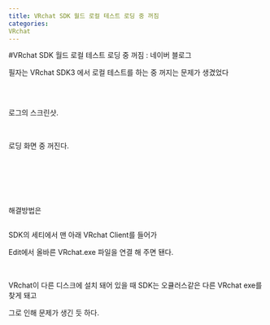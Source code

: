 ```yaml
---
title: VRchat SDK 월드 로컬 테스트 로딩 중 꺼짐
categories:
VRchat
---
```

#VRchat SDK 월드 로컬 테스트 로딩 중 꺼짐 : 네이버 블로그
<div class="wrap_rabbit pcol2 _param(1) _postViewArea222527879082" id="post-view222527879082">
<!-- Rabbit HTML --><div class="se-viewer se-theme-default" lang="ko-KR">
<!-- SE_DOC_HEADER_END -->
<div class="se-main-container">
<div class="se-component se-text se-l-default" id="SE-4227188d-0f86-4aeb-b089-7e48271ca038">
<div class="se-component-content">
<div class="se-section se-section-text se-l-default">
<div class="se-module se-module-text">
<!-- SE-TEXT { --><p class="se-text-paragraph se-text-paragraph-align-" id="SE-b2d6464c-932f-49b2-8f02-7602fe46f899" style=""><span class="se-fs- se-ff-" id="SE-2b83d371-4aa3-4b78-9698-a55e13c4a82c" style="">필자는 VRchat SDK3 에서 로컬 테스트를 하는 중 꺼지는 문제가 생겼었다</span></p><!-- } SE-TEXT --><!-- SE-TEXT { --><p class="se-text-paragraph se-text-paragraph-align-" id="SE-f697a0ba-ffd7-4b8b-80bf-6df6c3c33e41" style=""><span class="se-fs- se-ff-" id="SE-3369f78d-97e4-47ad-bb2b-afdcce7e51d8" style="">​</span></p><!-- } SE-TEXT -->
</div>
</div>
</div>
</div> <div class="se-component se-image se-l-default" id="SE-f4c74234-52c4-4075-aa67-9918433d38d4">
<div class="se-component-content se-component-content-fit">
<div class="se-section se-section-image se-l-default se-section-align-">
<div class="se-module se-module-image" style="">
<a class="se-module-image-link __se_image_link __se_link" data-linkdata='{"id" : "SE-f4c74234-52c4-4075-aa67-9918433d38d4", "src" : "https://postfiles.pstatic.net/MjAyMTEwMDVfMjMx/MDAxNjMzNDQ0Mjk4ODk3.CsZ2wmEaTKsEM-nC3xM_Ubw_ZZQmNdh4jWjhcxmO0BMg.qJc5AjWF2pnX-QtXN3pMe3F6PzZrHFZN8umQPAIboiUg.PNG.dls32208/%EB%8F%84%EC%9B%80.png", "originalWidth" : "1212", "originalHeight" : "516", "linkUse" : "false", "link" : ""}' data-linktype="img" href="#" onclick="return false;" style="">
<img alt="" class="se-image-resource" data-height="295" data-lazy-src="https://postfiles.pstatic.net/MjAyMTEwMDVfMjMx/MDAxNjMzNDQ0Mjk4ODk3.CsZ2wmEaTKsEM-nC3xM_Ubw_ZZQmNdh4jWjhcxmO0BMg.qJc5AjWF2pnX-QtXN3pMe3F6PzZrHFZN8umQPAIboiUg.PNG.dls32208/%EB%8F%84%EC%9B%80.png?type=w966" data-width="693" src="https://postfiles.pstatic.net/MjAyMTEwMDVfMjMx/MDAxNjMzNDQ0Mjk4ODk3.CsZ2wmEaTKsEM-nC3xM_Ubw_ZZQmNdh4jWjhcxmO0BMg.qJc5AjWF2pnX-QtXN3pMe3F6PzZrHFZN8umQPAIboiUg.PNG.dls32208/%EB%8F%84%EC%9B%80.png?type=w80_blur">
</img></a>
</div>
</div>
</div>
</div>
<div class="se-component se-text se-l-default" id="SE-f38ab2a7-9bdb-49ab-9949-04ec85c2c484">
<div class="se-component-content">
<div class="se-section se-section-text se-l-default">
<div class="se-module se-module-text">
<!-- SE-TEXT { --><p class="se-text-paragraph se-text-paragraph-align-" id="SE-479217cc-3e73-4ee3-a0a0-620dfc9c52f9" style=""><span class="se-fs- se-ff-" id="SE-4ea6a850-eae3-4596-8feb-d76072fc0cc8" style="">로그의 스크린샷.</span></p><!-- } SE-TEXT --><!-- SE-TEXT { --><p class="se-text-paragraph se-text-paragraph-align-" id="SE-1b748cc1-663d-47ce-9cc3-6ccd228f2f5e" style=""><span class="se-fs- se-ff-" id="SE-06484944-a09d-42f2-9c9b-1be67111d296" style="">​</span></p><!-- } SE-TEXT --><!-- SE-TEXT { --><p class="se-text-paragraph se-text-paragraph-align-" id="SE-8081ed26-b2ab-4f25-bff9-3bb92f796a2b" style=""><span class="se-fs- se-ff-" id="SE-ab43e85e-8bf6-47c1-87b5-0b2c74a0db17" style="">로딩 화면 중 꺼진다.</span></p><!-- } SE-TEXT --><!-- SE-TEXT { --><p class="se-text-paragraph se-text-paragraph-align-" id="SE-d07ca401-eb6f-4ff2-b872-b82f71dac4db" style=""><span class="se-fs- se-ff-" id="SE-c00afc7f-ec28-4da7-8d8c-e31192305d80" style="">​</span></p><!-- } SE-TEXT --><!-- SE-TEXT { --><p class="se-text-paragraph se-text-paragraph-align-" id="SE-f00e42c0-e9a9-4051-a542-1e28db044e91" style=""><span class="se-fs- se-ff-" id="SE-4d6bb205-ed66-456d-8b04-e2a78b863db4" style="">​</span></p><!-- } SE-TEXT --><!-- SE-TEXT { --><p class="se-text-paragraph se-text-paragraph-align-" id="SE-e6d75113-63e8-484a-8e28-0508eb4ee409" style=""><span class="se-fs- se-ff-" id="SE-7ebbf75a-f6ef-473f-b5ca-765a723d7ab7" style="">​</span></p><!-- } SE-TEXT --><!-- SE-TEXT { --><p class="se-text-paragraph se-text-paragraph-align-" id="SE-df4b91fc-885e-4c6b-9f03-4366c921ffe5" style=""><span class="se-fs- se-ff-" id="SE-7c0529a7-50b6-485e-b455-bca7d937482d" style="">해결방법은</span></p><!-- } SE-TEXT -->
</div>
</div>
</div>
</div> <div class="se-component se-image se-l-default" id="SE-bde93b67-d7f6-45cb-b0ad-eaedaa4e9ac5">
<div class="se-component-content se-component-content-normal">
<div class="se-section se-section-image se-l-default se-section-align-" style="max-width:550px;">
<div class="se-module se-module-image" style="">
<a class="se-module-image-link __se_image_link __se_link" data-linkdata='{"id" : "SE-bde93b67-d7f6-45cb-b0ad-eaedaa4e9ac5", "src" : "https://postfiles.pstatic.net/MjAyMTEwMDVfMjI1/MDAxNjMzNDQ0Mjg3Mjcx.O5QVwEUqlvKH1-1cuhbKQCz5xFMzNbq6f6KW53P30zgg.NS5D2hWs3IHvM9R0pD1xnRYSKx7c2TNwTLn3K3VYNlAg.PNG.dls32208/%EC%BA%A1%EC%B2%98.PNG", "originalWidth" : "550", "originalHeight" : "449", "linkUse" : "false", "link" : ""}' data-linktype="img" href="#" onclick="return false;" style="">
<img alt="" class="se-image-resource" data-height="449" data-lazy-src="https://postfiles.pstatic.net/MjAyMTEwMDVfMjI1/MDAxNjMzNDQ0Mjg3Mjcx.O5QVwEUqlvKH1-1cuhbKQCz5xFMzNbq6f6KW53P30zgg.NS5D2hWs3IHvM9R0pD1xnRYSKx7c2TNwTLn3K3VYNlAg.PNG.dls32208/%EC%BA%A1%EC%B2%98.PNG?type=w966" data-width="550" src="https://postfiles.pstatic.net/MjAyMTEwMDVfMjI1/MDAxNjMzNDQ0Mjg3Mjcx.O5QVwEUqlvKH1-1cuhbKQCz5xFMzNbq6f6KW53P30zgg.NS5D2hWs3IHvM9R0pD1xnRYSKx7c2TNwTLn3K3VYNlAg.PNG.dls32208/%EC%BA%A1%EC%B2%98.PNG?type=w80_blur">
</img></a>
</div>
</div>
</div>
</div>
<div class="se-component se-text se-l-default" id="SE-40e528fc-8abd-48c3-8cd7-be48cb427f5c">
<div class="se-component-content">
<div class="se-section se-section-text se-l-default">
<div class="se-module se-module-text">
<!-- SE-TEXT { --><p class="se-text-paragraph se-text-paragraph-align-" id="SE-37503418-78b6-431f-971f-05d254719674" style=""><span class="se-fs- se-ff-" id="SE-5ac52777-0b9d-4ed7-845e-1b4fca897974" style="">SDK의 세티에서 맨 아래 VRchat Client를 들어가</span></p><!-- } SE-TEXT --><!-- SE-TEXT { --><p class="se-text-paragraph se-text-paragraph-align-" id="SE-7ec072a3-78a3-4232-97c7-16baf1243364" style=""><span class="se-fs- se-ff-" id="SE-c4673828-ef09-4d20-ba4e-85fce89f8443" style="">Edit에서 올바른 VRchat.exe 파일을 연결 해 주면 됀다.</span></p><!-- } SE-TEXT --><!-- SE-TEXT { --><p class="se-text-paragraph se-text-paragraph-align-" id="SE-c4e96da7-7798-4461-8108-0fe1d9d4b6a0" style=""><span class="se-fs- se-ff-" id="SE-b3d4b46e-1a54-4045-999b-577e7c4e4c2d" style="">​</span></p><!-- } SE-TEXT --><!-- SE-TEXT { --><p class="se-text-paragraph se-text-paragraph-align-" id="SE-97b593ec-7b9e-4800-8bc6-06a1f52f1f6b" style=""><span class="se-fs- se-ff-" id="SE-25aac43b-d055-4a39-84a1-78467c93c7da" style="">VRchat이 다른 디스크에 설치 돼어 있을 때 SDK는 오큘러스같은 다른 VRchat exe를 찾게 돼고</span></p><!-- } SE-TEXT --><!-- SE-TEXT { --><p class="se-text-paragraph se-text-paragraph-align-" id="SE-126bb1e7-f1e1-4e65-93e8-bc2346569847" style=""><span class="se-fs- se-ff-" id="SE-b449c2a4-1752-429f-8306-68852a9029ed" style="">그로 인해 문제가 생긴 듯 하다.</span></p><!-- } SE-TEXT -->
</div>
</div>
</div>
</div> </div>
</div>
</div>